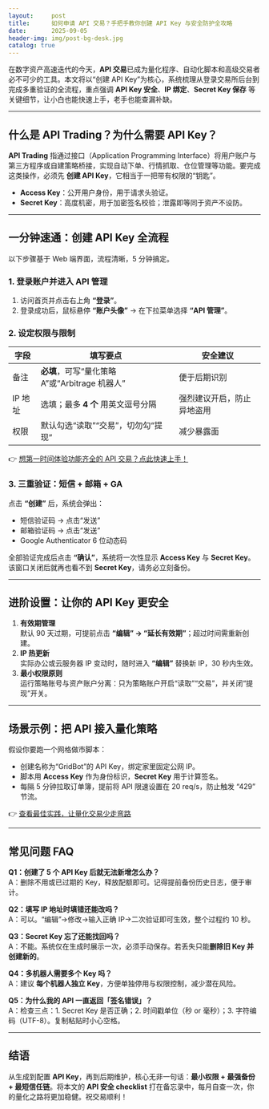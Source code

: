```yaml
---
layout:     post
title:      如何申请 API 交易？手把手教你创建 API Key 与安全防护全攻略
date:       2025-09-05
header-img: img/post-bg-desk.jpg
catalog: true
---
```


在数字资产高速迭代的今天，**API 交易**已成为量化程序、自动化脚本和高级交易者必不可少的工具。本文将以“创建 API Key”为核心，系统梳理从登录交易所后台到完成多重验证的全流程，重点强调 **API Key 安全**、**IP 绑定**、**Secret Key 保存** 等关键细节，让小白也能快速上手，老手也能查漏补缺。

---

## 什么是 API Trading？为什么需要 API Key？

**API Trading** 指通过接口（Application Programming Interface）将用户账户与第三方程序或自建策略桥接，实现自动下单、行情抓取、仓位管理等功能。要完成这类操作，必须先 **创建 API Key**，它相当于一把带有权限的“钥匙”。

*   **Access Key**：公开用户身份，用于请求头验证。  
*   **Secret Key**：高度机密，用于加密签名校验；泄露即等同于资产不设防。

---

## 一分钟速通：创建 API Key 全流程

以下步骤基于 Web 端界面，流程清晰，5 分钟搞定。

### 1. 登录账户并进入 API 管理

1) 访问首页并点击右上角 **“登录”**。  
2) 登录成功后，鼠标悬停 **“账户头像”** → 在下拉菜单选择 **“API 管理”**。

### 2. 设定权限与限制

| 字段 | 填写要点 | 安全建议 |
| --- | --- | --- |
| 备注 | **必填**，可写“量化策略 A”或“Arbitrage 机器人” | 便于后期识别 |
| IP 地址 | 选填；最多 **4 个** 用英文逗号分隔 | 强烈建议开启，防止异地盗用 |
| 权限 | 默认勾选“读取”“交易”，切勿勾“提现” | 减少暴露面 |

👉 [想第一时间体验功能齐全的 API 交易？点此快速上手！](https://okxdog.com/)

### 3. 三重验证：短信 + 邮箱 + GA

点击 **“创建”** 后，系统会弹出：  
- 短信验证码 → 点击“发送”  
- 邮箱验证码 → 点击“发送”  
- Google Authenticator 6 位动态码  

全部验证完成后点击 **“确认”**，系统将一次性显示 **Access Key** 与 **Secret Key**。该窗口关闭后就再也看不到 **Secret Key**，请务必立刻备份。

---

## 进阶设置：让你的 API Key 更安全

1. **有效期管理**  
   默认 90 天过期，可提前点击 **“编辑” → “延长有效期”**；超过时间需重新创建。
2. **IP 热更新**  
   实际办公或云服务器 IP 变动时，随时进入 **“编辑”** 替换新 IP，30 秒内生效。
3. **最小权限原则**  
   运行策略账号与资产账户分离：只为策略账户开启“读取”“交易”，并关闭“提现”开关。

---

## 场景示例：把 API 接入量化策略

假设你要跑一个网格做市脚本：

- 创建名称为“GridBot”的 API Key，绑定家里固定公网 IP。  
- 脚本用 **Access Key** 作为身份标识，**Secret Key** 用于计算签名。  
- 每隔 5 分钟拉取订单簿，提前将 API 限速设置在 20 req/s，防止触发 “429” 节流。

👉 [查看最佳实践，让量化交易少走弯路](https://okxdog.com/)

---

## 常见问题 FAQ

**Q1：创建了 5 个 API Key 后就无法新增怎么办？**  
A：删除不用或已过期的 Key，释放配额即可。记得提前备份历史日志，便于审计。

**Q2：填写 IP 地址时填错还能改吗？**  
A：可以。“编辑”→修改→输入正确 IP→二次验证即可生效，整个过程约 10 秒。

**Q3：Secret Key 忘了还能找回吗？**  
A：不能。系统仅在生成时展示一次，必须手动保存。若丢失只能**删除旧 Key 并创建新的**。

**Q4：多机器人需要多个 Key 吗？**  
A：建议 **每个机器人独立 Key**，方便单独停用与权限控制，减少潜在风险。

**Q5：为什么我的 API 一直返回「签名错误」？**  
A：检查三点：1. Secret Key 是否正确；2. 时间戳单位（秒 or 毫秒）；3. 字符编码（UTF-8）。复制粘贴时小心空格。

---

## 结语

从生成到配置 **API Key**，再到后期维护，核心无非一句话：**最小权限 + 最强备份 + 最短信任链**。将本文的 **API 安全 checklist** 打在备忘录中，每月自查一次，你的量化之路将更加稳健。祝交易顺利！